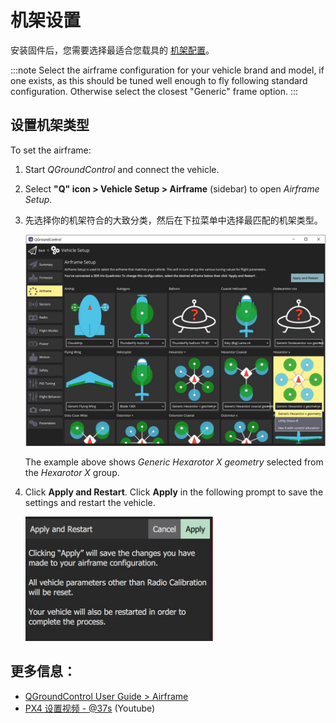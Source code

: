 # 机架设置

安装固件后，您需要选择最适合您载具的 [机架配置](../airframes/airframe_reference.md)。

:::note
Select the airframe configuration for your vehicle brand and model, if one exists, as this should be tuned well enough to fly following standard configuration.
Otherwise select the closest "Generic" frame option.
:::

## 设置机架类型

To set the airframe:

1. Start *QGroundControl* and connect the vehicle.
1. Select **"Q" icon > Vehicle Setup > Airframe** (sidebar) to open *Airframe Setup*.
1. 先选择你的机架符合的大致分类，然后在下拉菜单中选择最匹配的机架类型。

   ![](../../assets/qgc/setup/airframe/airframe_px4.jpg)

   The example above shows *Generic Hexarotor X geometry* selected from the *Hexarotor X* group.


1. Click **Apply and Restart**. Click **Apply** in the following prompt to save the settings and restart the vehicle.

   <img src="../../assets/qgc/setup/airframe/airframe_px4_apply_prompt.jpg" width="300px" title="应用机架选择提示" />


## 更多信息：

* [QGroundControl User Guide > Airframe](https://docs.qgroundcontrol.com/master/en/SetupView/Airframe.html)
* [PX4 设置视频 - @37s](https://youtu.be/91VGmdSlbo4?t=35s) (Youtube)